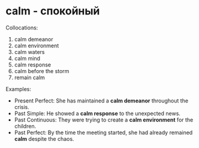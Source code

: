# calm - спокойный

Collocations:

1. calm demeanor
2. calm environment
3. calm waters
4. calm mind
5. calm response
6. calm before the storm
7. remain calm

Examples:

- Present Perfect: She has maintained a **calm demeanor** throughout the crisis.
- Past Simple: He showed a **calm response** to the unexpected news.
- Past Continuous: They were trying to create a **calm environment** for the children.
- Past Perfect: By the time the meeting started, she had already remained **calm** despite the chaos.
